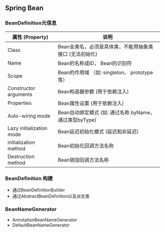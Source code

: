 ## Spring Bean

### BeanDefinition元信息

| 属性 (Property)          | 说明                                                    |
| ------------------------ | ------------------------------------------------------- |
| Class                    | Bean全类名，必须是具体类，不能用抽象类接口 (无法初始化) |
| Name                     | Bean的名称或ID， Bean的识别符                           |
| Scope                    | Bean的作用域 （如: singleton、 prototype 等）           |
| Constructor arguments    | Bean构造器参数 (用于依赖注入)                           |
| Properties               | Bean属性设置 (用于依赖注入)                             |
| Auto-wiring mode       | Bean自动绑定模式 (如: 通过名称 byName，通过类型byType)  |
| Lazy initialization mode | Bean延迟初始化模式 (延迟和非延迟)                       |
| initialization method    | Bean初始化回调方法名称                                  |
| Destruction method       | Bean销毁回调方法名称                                    |

### BeanDefinition 构建
* 通过BeanDefinitionBuilder
* 通过AbstractBeanDefinition以及派生类


### BeanNameGenerator
* AnnotationBeanNameGenerator
* DefaultBeanNameGenerator